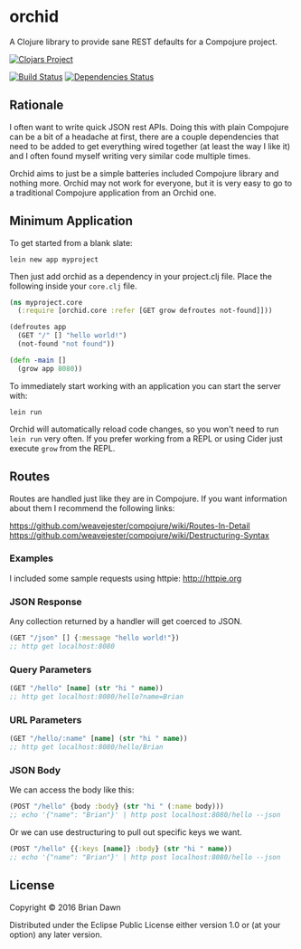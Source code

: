 # orchid

A Clojure library to provide sane REST defaults for a Compojure project.

[![Clojars Project](http://clojars.org/orchid/latest-version.svg)](https://clojars.org/orchid)

[![Build Status](https://travis-ci.org/brian-dawn/orchid.svg?branch=master)](https://travis-ci.org/brian-dawn/orchid)
[![Dependencies Status](https://jarkeeper.com/brian-dawn/orchid/status.svg)](https://jarkeeper.com/brian-dawn/orchid)

## Rationale

I often want to write quick JSON rest APIs. Doing this with plain Compojure can be a bit of a headache at first,
there are a couple dependencies that need to be added to get everything wired together (at least the way I like it)
and I often found myself writing very similar code multiple times.

Orchid aims to just be a simple batteries included Compojure library and nothing more. Orchid may not work for everyone,
but it is very easy to go to a traditional Compojure application from an Orchid one.

## Minimum Application

To get started from a blank slate:

`lein new app myproject`

Then just add orchid as a dependency in your project.clj file. Place the following inside your `core.clj` file.

```clojure
(ns myproject.core
  (:require [orchid.core :refer [GET grow defroutes not-found]]))

(defroutes app
  (GET "/" [] "hello world!")
  (not-found "not found"))

(defn -main []
  (grow app 8080))
```

To immediately start working with an application you can start the server with:

`lein run`

Orchid will automatically reload code changes, so you won't need to run `lein run` very often.
If you prefer working from a REPL or using Cider just execute `grow` from the REPL.

## Routes

Routes are handled just like they are in Compojure. If you want information about them I recommend the following
links:

https://github.com/weavejester/compojure/wiki/Routes-In-Detail
https://github.com/weavejester/compojure/wiki/Destructuring-Syntax

### Examples

I included some sample requests using httpie: http://httpie.org

### JSON Response

Any collection returned by a handler will get coerced to JSON.

```clojure
(GET "/json" [] {:message "hello world!"})
;; http get localhost:8080
```

### Query Parameters

```clojure
(GET "/hello" [name] (str "hi " name))
;; http get localhost:8080/hello?name=Brian
```

### URL Parameters

```clojure
(GET "/hello/:name" [name] (str "hi " name))
;; http get localhost:8080/hello/Brian
```

### JSON Body

We can access the body like this:
```clojure
(POST "/hello" {body :body} (str "hi " (:name body)))
;; echo '{"name": "Brian"}' | http post localhost:8080/hello --json
```

Or we can use destructuring to pull out specific keys we want.
```clojure
(POST "/hello" {{:keys [name]} :body} (str "hi " name))
;; echo '{"name": "Brian"}' | http post localhost:8080/hello --json
```

## License

Copyright © 2016 Brian Dawn

Distributed under the Eclipse Public License either version 1.0 or (at
your option) any later version.
